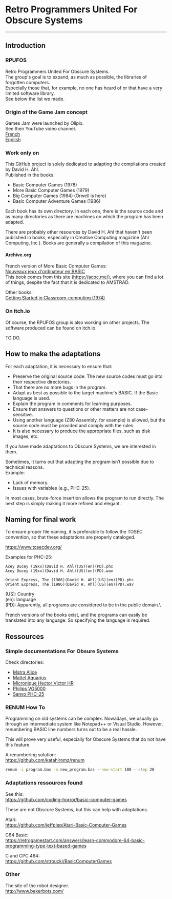 # Retro Programmers United For Obscure Systems
---

## Introduction

### RPUFOS

Retro Programmers United For Obscure Systems.\
The group's goal is to expand, as much as possible, the libraries of forgotten computers.\
Especially those that, for example, no one has heard of or that have a very limited software library.\
See below the list we made.

### Origin of the Game Jam concept

Games Jam were launched by Olipix.\
See their YouTube video channel.\
[French](https://www.youtube.com/@Olipix)\
[English](https://www.youtube.com/@OlipixRetrotech)

### Work only on

This GitHub project is solely dedicated to adapting the compilations created by David H. Ahl.\
Published in the books:

* Basic Computer Games (1978)
* More Basic Computer Games (1979)
* Big Computer Games (1984) (Orwell is here)
* Basic Computer Adventure Games (1986)

Each book has its own directory.
In each one, there is the source code and as many directories as there are machines on which the program has been adapted.

There are probably other resources by David H. Ahl that haven't been published in books, especially in Creative Computing magazine (Ahl Computing, Inc.). Books are generally a compilation of this magazine.

#### Archive.org

French version of More Basic Computer Games:\
[Nouveaux jeux d'ordinateur en BASIC](https://archive.org/details/nouveaux-jeux-d-ordinateur-en-basicacme/mode/2up)\
This book comes from this site (https://acpc.me/), where you can find a lot of things, despite the fact that it is dedicated to AMSTRAD.


Other books:\
[Getting Started in Classroom-computing (1974)](
https://archive.org/details/getting-started-in-classroom-computing-ahl-1974/mode/2up)



### On itch.io

Of course, the RPUFOS group is also working on other projects.
The software produced can be found on itch.io.

TO DO.


## How to make the adaptations

For each adaptation, it is necessary to ensure that:

* Preserve the original source code. The new source codes must go into their respective directories.
* That there are no more bugs in the program.
* Adapt as best as possible to the target machine's BASIC. If the Basic language is used.
* Explain the program in comments for learning purposes.
* Ensure that answers to questions or other matters are not case-sensitive.
* Using another language (Z80 Assembly, for example) is allowed, but the source code must be provided and comply with the rules.
* It is also necessary to produce the appropriate files, such as disk images, etc.

If you have made adaptations to Obscure Systems, we are interested in them.

Sometimes, it turns out that adapting the program isn’t possible due to technical reasons.\
Example:
* Lack of memory.
* Issues with variables (e.g., PHC-25).

In most cases, brute-force insertion allows the program to run directly. The next step is simply making it more refined and elegant.

## Naming for final work

To ensure proper file naming, it is preferable to follow the TOSEC convention, so that these adaptations are properly cataloged.

https://www.tosecdev.org/

Examples for PHC-25:

```
Acey Ducey (19xx)(David H. Ahl)(US)(en)(PD).phc
Acey Ducey (19xx)(David H. Ahl)(US)(en)(PD).wav

Orient Express, The (1986)(David H. Ahl)(US)(en)(PD).phc
Orient Express, The (1986)(David H. Ahl)(US)(en)(PD).wav

```
(US): Country\
(en): language\
(PD): Apparently, all programs are considered to be in the public domain.\

French versions of the books exist, and the programs can easily be translated into any language.
So specifying the language is required.

## Ressources

### Simple documentations For Obsure Systems

Check directories:

* [Matra Alice](./Matra-Alice)
* [Mattel Aquarius](./Mattel-Aquarius)
* [Micronique Hector Victor HR](./Micronique-Hector-Victor-HR)
* [Philips VG5000](./Philips-VG5000)
* [Sanyo PHC-25](./Sanyo-PHC-25)


### RENUM How To

Programming on old systems can be complex.
Nowadays, we usually go through an intermediate system like Notepad++ or Visual Studio.
However, renumbering BASIC line numbers turns out to be a real hassle.

This will prove very useful, especially for Obscure Systems that do not have this feature.

A renumbering solution:\
https://github.com/katahiromz/renum

```cmd
renum -i program.bas -o new_program.bas --new-start 100 --step 20
```

### Adaptations ressources found

See this:\
https://github.com/coding-horror/basic-computer-games

These are not Obscure Systems, but this can help with adaptations.

Atari:\
https://github.com/jeffpiep/Atari-Basic-Computer-Games

C64 Basic:\
https://retrogamestart.com/answers/learn-commodore-64-basic-programming-type-text-based-games

C and CPC 464:\
https://github.com/stroucki/BasicComputerGames

### Other

The site of the robot designer.\
http://www.bekerbots.com/

